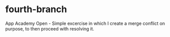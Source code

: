 # fourth-branch
App Academy Open - Simple excercise in which I create a merge conflict on purpose, to then proceed with resolving it.
